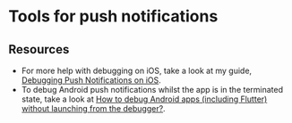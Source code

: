 # Tools for push notifications

## Resources

- For more help with debugging on iOS, take a look at my
guide, [Debugging Push Notifications on iOS](https://orth.uk/ios-push-notifications-debugging).
- To debug Android push notifications whilst the app is in the terminated state, take a look at [How to debug Android apps (including Flutter) without launching from the debugger?](https://orth.uk/debug-android-and-flutter-from-launch).
